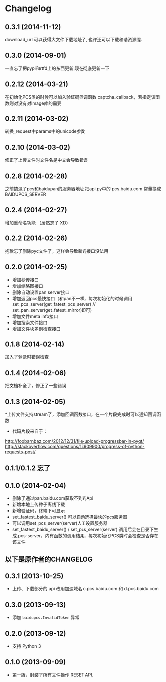 Changelog
=========
0.3.1 (2014-11-12)
-----------------
download_url 可以获得大文件下载地址了, 也许还可以下载和谐资源喔.

0.3.0 (2014-09-01)
-----------------
一直忘了把pypi和rtfd上的东西更新,现在彻底更新一下

0.2.12 (2014-03-21)
-----------------
在初始化PCS类的时候可以加入验证码回调函数 captcha_callback，若指定该函数则对没有对Image库的需要

0.2.11 (2014-03-02)
-----------------
转换_request中params中的unicode参数

0.2.10 (2014-03-02)
-----------------
修正了上传文件时文件名是中文会导致错误

0.2.8 (2014-02-28)
-----------------
之前搞混了pcs和baidupan的服务器地址
把api.py中的 pcs.baidu.com 常量换成 BAIDUPCS_SERVER

0.2.4 (2014-02-27)
-----------------
增加重命名功能 （居然忘了 XD）

0.2.2 (2014-02-26)
-----------------
抱歉忘了删除pyc文件了，这样会导致新的接口没法用

0.2.0 (2014-02-25)
-----------------
* 增加秒传接口
* 增加缩略图接口
* 删除自动设置pan server接口
* 增加返回pcs最快接口（和pan不一样，每次初始化的时候调用set_pcs_server(get_fatest_pcs_server) // set_pan_server(get_fatest_mirror)即可)
* 增加文件meta info接口
* 增加搜索文件接口
* 增加文件块差别检查接口

0.1.8 (2014-02-14)
-----------------
加入了登录时错误检查

0.1.4 (2014-02-06)
-----------------
把文档补全了，修正了一些错误

0.1.3 (2014-02-05)
-----------------
*上传文件支持stream了，添加回调函数接口，在一个片段完成时可以通知回调函数
* 代码片段来自于：

http://foobarnbaz.com/2012/12/31/file-upload-progressbar-in-pyqt/
http://stackoverflow.com/questions/13909900/progress-of-python-requests-post/

0.1.1/0.1.2 忘了
-----------------

0.1.0 (2014-02-04)
-----------------
* 删除了通过pan.baidu.com获取不到的Api
* 新增本地上传种子离线下载
* 新增验证码，终端下可显示
* set_fastest_baidu_server() 可以自动选择最快的pcs服务器
* 可以调用set_pcs_server(server)人工设置服务器
* set_fastest_baidu_server() / set_pcs_server(server) 调用后会在目录下生成.pcs-server，内有函数的调用结果，每次初始化PCS类时会检查是否存在该文件

以下是原作者的CHANGELOG
------------------

0.3.1 (2013-10-25)
------------------

* 上传、下载部分的 api 改用加速域名 c.pcs.baidu.com 和 d.pcs.baidu.com


0.3.0 (2013-09-13)
------------------

* 添加 ``baidupcs.InvalidToken`` 异常


0.2.0 (2013-09-12)
------------------

* 支持 Python 3


0.1.0 (2013-09-09)
------------------

- 第一版，封装了所有文件操作 RESET API.
